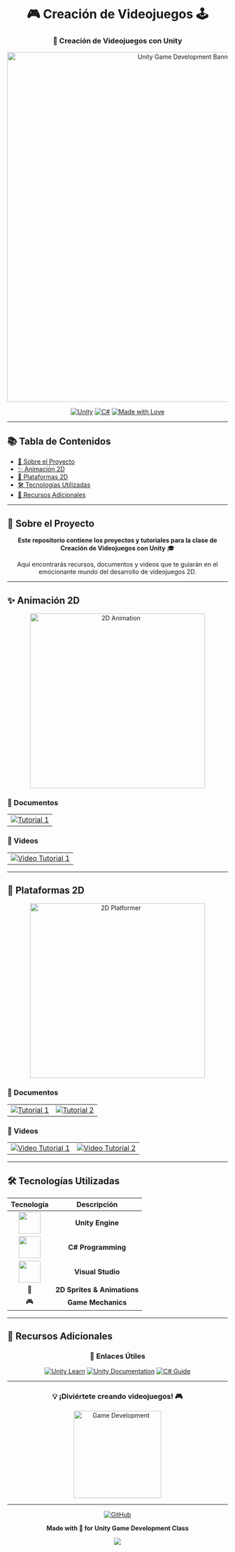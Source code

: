 <div align="center">

# 🎮 Creación de Videojuegos 🕹️

### 🚀 Creación de Videojuegos con Unity

<img width="800" alt="Unity Game Development Banner" src="https://github.com/user-attachments/assets/676d8994-d1d3-400e-810a-09e7318a1784" />

[![Unity](https://img.shields.io/badge/Unity-100000?style=for-the-badge&logo=unity&logoColor=white)](https://unity.com/)
[![C#](https://img.shields.io/badge/C%23-239120?style=for-the-badge&logo=c-sharp&logoColor=white)](https://docs.microsoft.com/en-us/dotnet/csharp/)
[![Made with Love](https://img.shields.io/badge/Made%20with-❤️-red?style=for-the-badge)](https://github.com/Mixcoatl666)


---

</div>

## 📚 Tabla de Contenidos

- [🎨 Sobre el Proyecto](#-sobre-el-proyecto)
- [✨ Animación 2D](#-animación-2d)
- [🎯 Plataformas 2D](#-plataformas-2d)
- [🛠️ Tecnologías Utilizadas](#️-tecnologías-utilizadas)
- [📖 Recursos Adicionales](#-recursos-adicionales)

---

## 🎨 Sobre el Proyecto

<div align="center">

**Este repositorio contiene los proyectos y tutoriales para la clase de Creación de Videojuegos con Unity** 🎓

Aquí encontrarás recursos, documentos y videos que te guiarán en el emocionante mundo del desarrollo de videojuegos 2D.

</div>

---

## ✨ Animación 2D

<div align="center">
<img src="https://media.giphy.com/media/v1.Y2lkPTc5MGI3NjExcDR4ZGp5bzRxYnF0N3N5cTBpbmZoYnZqeGx3cWV4aWVyZ3V6cGN6diZlcD12MV9pbnRlcm5hbF9naWZfYnlfaWQmY3Q9Zw/xT9IgzoKnwFNmISR8I/giphy.gif" width="400" alt="2D Animation"/>
</div>

### 📄 Documentos

<table align="center">
<tr>
<td align="center">
<a href="https://docs.google.com/document/d/1Y3L-UMlPcpY2dygquHi5vuAl_N_fn-tLjAQPjMjgIf4/edit?usp=sharing">
<img src="https://img.shields.io/badge/Tutorial_1-4285F4?style=for-the-badge&logo=google-docs&logoColor=white" alt="Tutorial 1"/>
</a>
</td>
</tr>
</table>

### 🎥 Videos

<table align="center">
<tr>
<td align="center">
<a href="https://drive.google.com/file/d/1_2zU2rdZq8rTheOKGkJr4PHl4ktsva-G/view?usp=sharing">
<img src="https://img.shields.io/badge/Video_Tutorial_1-FF0000?style=for-the-badge&logo=youtube&logoColor=white" alt="Video Tutorial 1"/>
</a>
</td>
</tr>
</table>

---

## 🎯 Plataformas 2D

<div align="center">
<img src="https://media.giphy.com/media/v1.Y2lkPTc5MGI3NjExanBvdGJ5aGJvdDdxN2g0NjR4cXF6MWp5cjJ5eGFyZW5kbzNzaWphbCZlcD12MV9pbnRlcm5hbF9naWZfYnlfaWQmY3Q9Zw/26tn33aiTi1jkl6H6/giphy.gif" width="400" alt="2D Platformer"/>
</div>

### 📄 Documentos

<table align="center">
<tr>
<td align="center">
<a href="https://docs.google.com/document/d/1TmCMrFWaeKK_9MfLmGyA0j7UggTSoieVyWuwkfJgfIU/edit?usp=sharing">
<img src="https://img.shields.io/badge/Tutorial_1-4285F4?style=for-the-badge&logo=google-docs&logoColor=white" alt="Tutorial 1"/>
</a>
</td>
<td align="center">
<a href="https://docs.google.com/document/d/1XPCITN1ypYQYweglOOn69p7I1S8kGWcG3XzzLocgHNc/edit?usp=sharing">
<img src="https://img.shields.io/badge/Tutorial_2-4285F4?style=for-the-badge&logo=google-docs&logoColor=white" alt="Tutorial 2"/>
</a>
</td>
</tr>
</table>

### 🎥 Videos

<table align="center">
<tr>
<td align="center">
<a href="https://drive.google.com/file/d/1N9HoTzu25V7I2RinPCe0kz4vcxC5lLlZ/view?usp=sharing">
<img src="https://img.shields.io/badge/Video_Tutorial_1-FF0000?style=for-the-badge&logo=youtube&logoColor=white" alt="Video Tutorial 1"/>
</a>
</td>
<td align="center">
<a href="https://drive.google.com/file/d/1_7NgSfMhzs2CydD1uV0YBQOzo8CIOG0f/view?usp=drive_link">
<img src="https://img.shields.io/badge/Video_Tutorial_1-FF0000?style=for-the-badge&logo=youtube&logoColor=white" alt="Video Tutorial 2"/>
</a>
</td>
</tr>
</table>

---

## 🛠️ Tecnologías Utilizadas

<div align="center">

| Tecnología | Descripción |
|:---:|:---:|
| <img src="https://cdn.jsdelivr.net/gh/devicons/devicon/icons/unity/unity-original.svg" width="50" height="50"/> | **Unity Engine** |
| <img src="https://cdn.jsdelivr.net/gh/devicons/devicon/icons/csharp/csharp-original.svg" width="50" height="50"/> | **C# Programming** |
| <img src="https://cdn.jsdelivr.net/gh/devicons/devicon/icons/visualstudio/visualstudio-plain.svg" width="50" height="50"/> | **Visual Studio** |
| 🎨 | **2D Sprites & Animations** |
| 🎮 | **Game Mechanics** |

</div>

---

## 📖 Recursos Adicionales

<div align="center">

### 🌟 Enlaces Útiles

[![Unity Learn](https://img.shields.io/badge/Unity_Learn-000000?style=for-the-badge&logo=unity&logoColor=white)](https://learn.unity.com/)
[![Unity Documentation](https://img.shields.io/badge/Unity_Docs-000000?style=for-the-badge&logo=unity&logoColor=white)](https://docs.unity3d.com/)
[![C# Guide](https://img.shields.io/badge/C%23_Guide-512BD4?style=for-the-badge&logo=.net&logoColor=white)](https://docs.microsoft.com/en-us/dotnet/csharp/)

</div>

---

<div align="center">

### 💡 ¡Diviértete creando videojuegos! 🎮

<img src="https://media.giphy.com/media/v1.Y2lkPTc5MGI3NjExdHp5MnhyNzN5aGlmcWk1Zzd2bGl4eWp4bHZ6N3RxN3I2dzV5cW5kdiZlcD12MV9pbnRlcm5hbF9naWZfYnlfaWQmY3Q9Zw/LmNwrBhejkK9EFP504/giphy.gif" width="200" alt="Game Development"/>

---

[![GitHub](https://img.shields.io/badge/GitHub-100000?style=for-the-badge&logo=github&logoColor=white)](https://github.com/Mixcoatl666)

**Made with 💖 for Unity Game Development Class**

<img src="https://capsule-render.vercel.app/api?type=waving&color=gradient&height=100&section=footer" />

</div>
